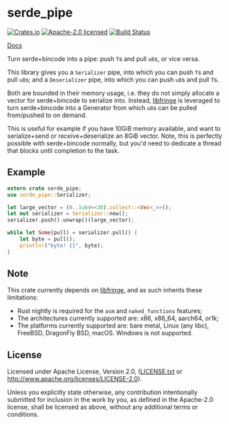 # serde_pipe

[![Crates.io](https://img.shields.io/crates/v/serde_pipe.svg?maxAge=86400)](https://crates.io/crates/serde_pipe)
[![Apache-2.0 licensed](https://img.shields.io/crates/l/serde_pipe.svg?maxAge=2592000)](LICENSE.txt)
[![Build Status](https://dev.azure.com/alecmocatta/serde_pipe/_apis/build/status/alecmocatta.serde_pipe?branchName=master)](https://dev.azure.com/alecmocatta/serde_pipe/_build/latest?definitionId=1&branchName=master)

[Docs](https://docs.rs/serde_pipe/0.1.0)

Turn serde+bincode into a pipe: push `T`s and pull `u8`s, or vice versa.

This library gives you a `Serializer` pipe, into which you can push `T`s and pull `u8`s; and a `Deserializer` pipe, into which you can push `u8`s and pull `T`s.

Both are bounded in their memory usage, i.e. they do not simply allocate a vector for serde+bincode to serialize into. Instead, [libfringe](https://github.com/edef1c/libfringe) is leveraged to turn serde+bincode into a Generator from which `u8`s can be pulled from/pushed to on demand.

This is useful for example if you have 10GiB memory available, and want to serialize+send or receive+deserialize an 8GiB vector. Note, this is perfectly possible with serde+bincode normally, but you'd need to dedicate a thread that blocks until completion to the task.

## Example

```rust
extern crate serde_pipe;
use serde_pipe::Serializer;

let large_vector = (0..1u64<<30).collect::<Vec<_>>();
let mut serializer = Serializer::new();
serializer.push().unwrap()(large_vector);

while let Some(pull) = serializer.pull() {
	let byte = pull();
	println!("byte! {}", byte);
}
```

## Note

This crate currently depends on [libfringe](https://github.com/edef1c/libfringe), and as such inherits these limitations:
 * Rust nightly is required for the `asm` and `naked_functions` features;
 * The architectures currently supported are: x86, x86_64, aarch64, or1k;
 * The platforms currently supported are: bare metal, Linux (any libc), FreeBSD, DragonFly BSD, macOS. Windows is not supported.

## License
Licensed under Apache License, Version 2.0, ([LICENSE.txt](LICENSE.txt) or http://www.apache.org/licenses/LICENSE-2.0).

Unless you explicitly state otherwise, any contribution intentionally submitted for inclusion in the work by you, as defined in the Apache-2.0 license, shall be licensed as above, without any additional terms or conditions.
